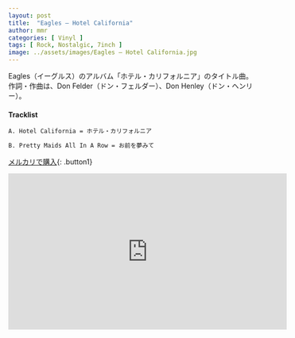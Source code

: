 ```yaml
---
layout: post
title:  "Eagles – Hotel California"
author: mmr
categories: [ Vinyl ]
tags: [ Rock, Nostalgic, 7inch ]
image: ../assets/images/Eagles – Hotel California.jpg
---
```


Eagles（イーグルス）のアルバム「ホテル・カリフォルニア」のタイトル曲。作詞・作曲は、Don Felder（ドン・フェルダー）、Don Henley（ドン・ヘンリー）。

#### Tracklist
```md
A. Hotel California = ホテル・カリフォルニア

B. Pretty Maids All In A Row = お前を夢みて
```

[メルカリで購入](https://jp.mercari.com/item/m73819642439?afid=6142608987){: .button1}

<iframe width="560" height="315" src="https://www.youtube.com/embed/09839DpTctU?si=-R98dW4VeM3UtPNH" title="YouTube video player" frameborder="0" allow="accelerometer; autoplay; clipboard-write; encrypted-media; gyroscope; picture-in-picture; web-share" referrerpolicy="strict-origin-when-cross-origin" allowfullscreen></iframe>